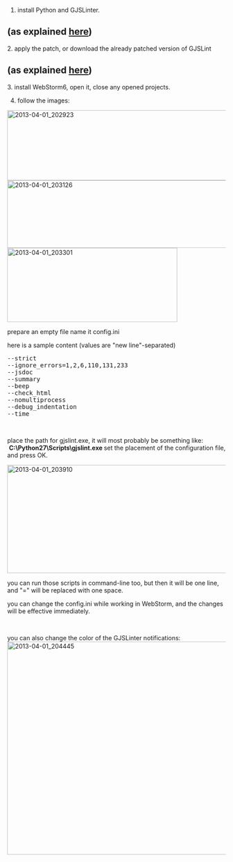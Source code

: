 1. install Python and GJSLinter.
<h2>(as explained <a title="https://icompile.eladkarako.com/windows-7-install-gjslint-google-closure-jslinter-into-python/" href="https://icompile.eladkarako.com/windows-7-install-gjslint-google-closure-jslinter-into-python/" target="_blank">here</a>)</h2>
2. apply the patch, or download the already patched version of GJSLint
<h2>(as explained <a title="https://icompile.eladkarako.com/python-patch-ignore-some-of-google-closure-jslinter-gjslint-errors/" href="https://icompile.eladkarako.com/python-patch-ignore-some-of-google-closure-jslinter-gjslint-errors/" target="_blank">here</a>)</h2>
3. install WebStorm6, open it, close any opened projects.

4. follow the images:

<img class="alignnone size-full wp-image-708" alt="2013-04-01_202923" src="https://icompile.eladkarako.com/_uploads/2013/04/2013-04-01_202923.jpg" width="527" height="162" />

<img class="alignnone size-full wp-image-709" alt="2013-04-01_203126" src="https://icompile.eladkarako.com/_uploads/2013/04/2013-04-01_203126.jpg" width="535" height="156" />

<img class="alignnone size-full wp-image-710" alt="2013-04-01_203301" src="https://icompile.eladkarako.com/_uploads/2013/04/2013-04-01_203301.jpg" width="392" height="171" />

prepare an empty file name it config.ini

here is a sample content (values are "new line"-separated)
<pre>--strict
--ignore_errors=1,2,6,110,131,233
--jsdoc
--summary
--beep
--check_html
--nomultiprocess
--debug_indentation
--time</pre>
&nbsp;

place the path for gjslint.exe, it will most probably be something like:  <strong>C:\\Python27\\Scripts\\gjslint.exe
</strong>set the placement of the configuration file, and press OK.

<img class="alignnone size-full wp-image-712" alt="2013-04-01_203910" src="https://icompile.eladkarako.com/_uploads/2013/04/2013-04-01_203910.jpg" width="692" height="250" />

you can run those scripts in command-line too,
but then it will be one line, and "=" will be replaced with one space.

you can change the config.ini while working in WebStorm, and the changes will be effective immediately.

&nbsp;

you can also change the color of the GJSLinter notifications:
<img class="alignnone size-full wp-image-713" alt="2013-04-01_204445" src="https://icompile.eladkarako.com/_uploads/2013/04/2013-04-01_204445.jpg" width="771" height="492" />